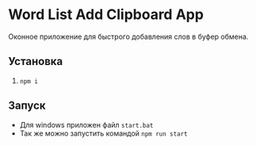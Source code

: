 # Word List Add Clipboard App

Оконное приложение для быстрого добавления слов в буфер обмена.

## Установка
1. `npm i`

## Запуск
- Для windows приложен файл `start.bat`
- Так же можно запустить командой `npm run start`
